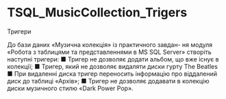 # TSQL_MusicCollection_Trigers
Тригери

До бази даних «Музична колекція» із практичного завдан-
ня модуля «Робота з таблицями та представленнями в MS
SQL Server» створіть наступні тригери:
    ■ Тригер не дозволяє додати альбом, що вже існує в колекції;
    ■ Тригер, який не дозволяє видаляти диски гурту The Beatles
    ■ При видаленні диска тригер переносить інформацію про віддалений диск до таблиці «Архів»;
    ■ Тригер не дозволяє додавати в колекцію диски музичного стилю «Dark Power Pop».
